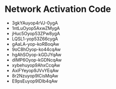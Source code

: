 # Network Activation Code
* 3gkYAuyop4rVJ-0ygA
* 1ntLuOyop5AxwZMygA
* jHuc5Oyop53ZPw8ygA
* LQSL1-yop53Z66cygA
* gAaLA-yop-koRBoqAw
* 9oC8hOyop-ko44cqAw
* hgAhSOyop-kGDJYqAw
* dIMP6Oyop-kGDNcqAw
* xybehuyop9AhxCcqAw
* AxiFYeyop9JVvYEqAw
* 8r2Nzuyop9ICisMqAw
* E9psEuyop9IDlb4qAw